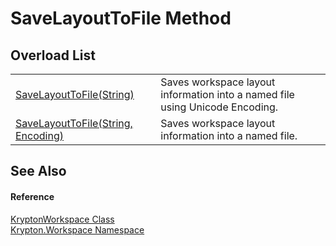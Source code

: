 # SaveLayoutToFile Method


## Overload List
<table>
<tr>
<td><a href="f5815b41-5480-4d7d-5788-488a582bb341.md">SaveLayoutToFile(String)</a></td>
<td>Saves workspace layout information into a named file using Unicode Encoding.</td></tr>
<tr>
<td><a href="50ea4848-c3e0-e8a3-5a10-9b01738a2243.md">SaveLayoutToFile(String, Encoding)</a></td>
<td>Saves workspace layout information into a named file.</td></tr>
</table>

## See Also


#### Reference
<a href="a977050a-c9d5-1360-9b5d-5a07a77ae65c.md">KryptonWorkspace Class</a>  
<a href="0dbf488f-9676-a1e5-a949-1b4bcea03d52.md">Krypton.Workspace Namespace</a>  
